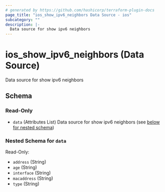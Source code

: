 ```yaml
---
# generated by https://github.com/hashicorp/terraform-plugin-docs
page_title: "ios_show_ipv6_neighbors Data Source - ios"
subcategory: ""
description: |-
  Data source for show ipv6 neighbors
---
```


# ios_show_ipv6_neighbors (Data Source)

Data source for show ipv6 neighbors



<!-- schema generated by tfplugindocs -->
## Schema

### Read-Only

- `data` (Attributes List) Data source for show ipv6 neighbors (see [below for nested schema](#nestedatt--data))

<a id="nestedatt--data"></a>
### Nested Schema for `data`

Read-Only:

- `address` (String)
- `age` (String)
- `interface` (String)
- `macaddress` (String)
- `type` (String)
